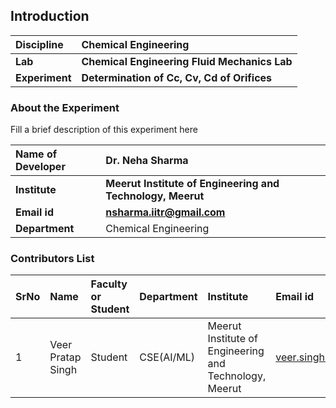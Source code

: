 ## Introduction


<b>Discipline | <b>Chemical Engineering
:--|:--|
<b> Lab | <b> Chemical Engineering Fluid Mechanics Lab
<b> Experiment|     <b> Determination of Cc, Cv, Cd of Orifices

### About the Experiment 

Fill a brief description of this experiment here

<b>Name of Developer | <b> Dr. Neha Sharma
:--|:--|
<b> Institute | <b>  Meerut Institute of Engineering and Technology, Meerut
<b> Email id|     <b> nsharma.iitr@gmail.com
<b> Department |  Chemical Engineering

### Contributors List

SrNo | Name | Faculty or Student | Department| Institute | Email id
:--|:--|:--|:--|:--|:--|
1 |Veer Pratap Singh| Student | CSE(AI/ML) | Meerut Institute of Engineering and Technology, Meerut | veer.singh.cseaiml.2020@miet.ac.in

